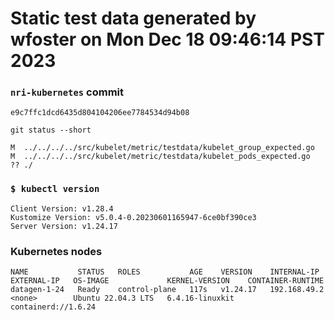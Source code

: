 # Static test data generated by wfoster on Mon Dec 18 09:46:14 PST 2023

### `nri-kubernetes` commit
```
e9c7ffc1dcd6435d804104206ee7784534d94b08
```

`git status --short`

```
M  ../../../../src/kubelet/metric/testdata/kubelet_group_expected.go
M  ../../../../src/kubelet/metric/testdata/kubelet_pods_expected.go
?? ./
```

### `$ kubectl version`
```
Client Version: v1.28.4
Kustomize Version: v5.0.4-0.20230601165947-6ce0bf390ce3
Server Version: v1.24.17
```

### Kubernetes nodes
```
NAME           STATUS   ROLES           AGE    VERSION    INTERNAL-IP    EXTERNAL-IP   OS-IMAGE             KERNEL-VERSION    CONTAINER-RUNTIME
datagen-1-24   Ready    control-plane   117s   v1.24.17   192.168.49.2   <none>        Ubuntu 22.04.3 LTS   6.4.16-linuxkit   containerd://1.6.24
```

